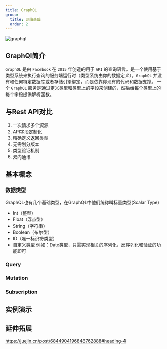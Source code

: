 ```yaml
---
title: GraphQL
group:
  title: 网络基础
  order: 2
---
```


![graphql](https://graphql.cn/img/logo.svg)

## GraphQl简介

`GraphQL` 是由 `Facebook` 在 `2015` 年创造的用于 `API` 的查询语言。是一个使用基于类型系统来执行查询的服务端运行时（类型系统由你的数据定义）。`GraphQL` 并没有和任何特定数据库或者存储引擎绑定，而是依靠你现有的代码和数据支撑。
一个 `GraphQL` 服务是通过定义类型和类型上的字段来创建的，然后给每个类型上的每个字段提供解析函数。


## 与Rest API对比

1. 一次请求多个资源
2. API字段定制化
3. 精确定义返回类型
4. 无需划分版本
5. 类型验证机制
6. 双向通讯

## 基本概念

### 数据类型

GraphQL也有几个基础类型，在GraphQL中他们统称叫标量类型(Scalar Type)

- Int（整型）
- Float（浮点型）
- String（字符串）
- Boolean（布尔型）
- ID（唯一标识符类型）
- 自定义类型 例如：Date类型，只需实现相关的序列化，反序列化和验证的功能即可

### Query

### Mutation

### Subscription

## 实例演示

## 延伸拓展

https://juejin.cn/post/6844904196848762888#heading-4
